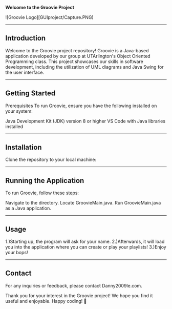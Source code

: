 **Welcome to the Groovie Project**

![Groovie Logo][GUIproject/Capture.PNG)

---

## Introduction
Welcome to the Groovie project repository! 
Groovie is a Java-based application developed by our group at UTArlington's Object Oriented Programming class. 
This project showcases our skills in software development, including the utilization of UML diagrams and Java Swing for the user interface.

---

## Getting Started
Prerequisites
To run Groovie, ensure you have the following installed on your system:

Java Development Kit (JDK) version 8 or higher
VS Code with Java libraries installed

---

## Installation
Clone the repository to your local machine:

---

## Running the Application
To run Groovie, follow these steps:

Navigate to the directory.
Locate GroovieMain.java.
Run GroovieMain.java as a Java application.

---

## Usage
1.)Starting up, the program will ask for your name.
2.)Afterwards, it will load you into the application where you can create or play your playlists!
3.)Enjoy your bops!

---

## Contact
For any inquiries or feedback, please contact Danny2009le.com.

Thank you for your interest in the Groovie project! We hope you find it useful and enjoyable. Happy coding! 🚀
